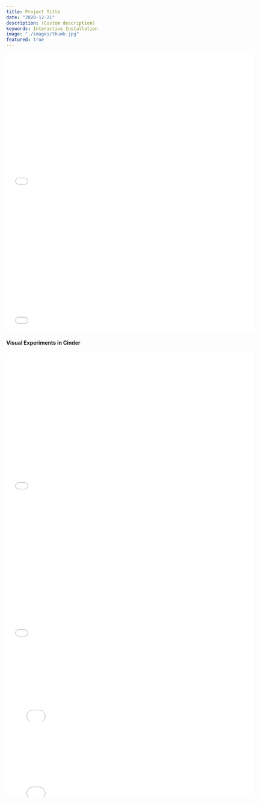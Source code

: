 ```yaml
---
title: Project Title
date: "2020-12-21"
description: (Custom description)
keywords: Interactive Installation
image: "./images/thumb.jpg"
featured: true
---
```


<iframe src="//player.vimeo.com/video/121000562?color=ff0179&portrait=0" width="660" height="371" frameborder="0" webkitallowfullscreen mozallowfullscreen allowfullscreen></iframe>

<iframe src="//player.vimeo.com/video/113576751?color=ff0179&portrait=0" width="660" height="371" frameborder="0" webkitallowfullscreen mozallowfullscreen allowfullscreen></iframe>

#### Visual Experiments in Cinder

<iframe src="//player.vimeo.com/video/109639804?color=ff0179&portrait=0" width="660" height="386" frameborder="0" webkitallowfullscreen mozallowfullscreen allowfullscreen></iframe>

<iframe src="//player.vimeo.com/video/121115903?color=ff0179&portrait=0" width="660" height="392" frameborder="0" webkitallowfullscreen mozallowfullscreen allowfullscreen></iframe>

<iframe src="//player.vimeo.com/video/121116399?color=ff0179&portrait=0" width="660" height="205" frameborder="0" webkitallowfullscreen mozallowfullscreen allowfullscreen></iframe>

<iframe src="//player.vimeo.com/video/121116525?color=ff0179&portrait=0" width="660" height="203" frameborder="0" webkitallowfullscreen mozallowfullscreen allowfullscreen></iframe>
